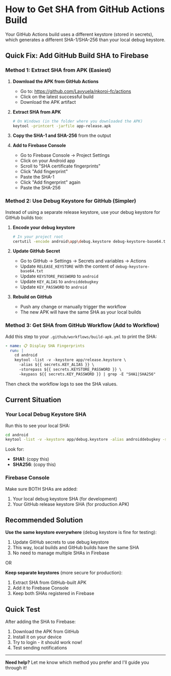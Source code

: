 # How to Get SHA from GitHub Actions Build

Your GitHub Actions build uses a different keystore (stored in secrets), which generates a different SHA-1/SHA-256 than your local debug keystore.

## Quick Fix: Add GitHub Build SHA to Firebase

### Method 1: Extract SHA from APK (Easiest)

1. **Download the APK from GitHub Actions**
   - Go to: https://github.com/Lavyuela/nkoroi-fc/actions
   - Click on the latest successful build
   - Download the APK artifact

2. **Extract SHA from APK**
   ```bash
   # On Windows (in the folder where you downloaded the APK)
   keytool -printcert -jarfile app-release.apk
   ```

3. **Copy the SHA-1 and SHA-256** from the output

4. **Add to Firebase Console**
   - Go to Firebase Console → Project Settings
   - Click on your Android app
   - Scroll to "SHA certificate fingerprints"
   - Click "Add fingerprint"
   - Paste the SHA-1
   - Click "Add fingerprint" again
   - Paste the SHA-256

### Method 2: Use Debug Keystore for GitHub (Simpler)

Instead of using a separate release keystore, use your debug keystore for GitHub builds too:

1. **Encode your debug keystore**
   ```bash
   # In your project root
   certutil -encode android\app\debug.keystore debug-keystore-base64.txt
   ```

2. **Update GitHub Secret**
   - Go to GitHub → Settings → Secrets and variables → Actions
   - Update `RELEASE_KEYSTORE` with the content of `debug-keystore-base64.txt`
   - Update `KEYSTORE_PASSWORD` to `android`
   - Update `KEY_ALIAS` to `androiddebugkey`
   - Update `KEY_PASSWORD` to `android`

3. **Rebuild on GitHub**
   - Push any change or manually trigger the workflow
   - The new APK will have the same SHA as your local builds

### Method 3: Get SHA from GitHub Workflow (Add to Workflow)

Add this step to your `.github/workflows/build-apk.yml` to print the SHA:

```yaml
- name: 📋 Display SHA Fingerprints
  run: |
    cd android
    keytool -list -v -keystore app/release.keystore \
      -alias ${{ secrets.KEY_ALIAS }} \
      -storepass ${{ secrets.KEYSTORE_PASSWORD }} \
      -keypass ${{ secrets.KEY_PASSWORD }} | grep -E "SHA1|SHA256"
```

Then check the workflow logs to see the SHA values.

## Current Situation

### Your Local Debug Keystore SHA
Run this to see your local SHA:
```bash
cd android
keytool -list -v -keystore app/debug.keystore -alias androiddebugkey -storepass android -keypass android
```

Look for:
- **SHA1**: (copy this)
- **SHA256**: (copy this)

### Firebase Console
Make sure BOTH SHAs are added:
1. Your local debug keystore SHA (for development)
2. Your GitHub release keystore SHA (for production APK)

## Recommended Solution

**Use the same keystore everywhere** (debug keystore is fine for testing):

1. Update GitHub secrets to use debug keystore
2. This way, local builds and GitHub builds have the same SHA
3. No need to manage multiple SHAs in Firebase

OR

**Keep separate keystores** (more secure for production):

1. Extract SHA from GitHub-built APK
2. Add it to Firebase Console
3. Keep both SHAs registered in Firebase

## Quick Test

After adding the SHA to Firebase:
1. Download the APK from GitHub
2. Install it on your device
3. Try to login - it should work now!
4. Test sending notifications

---

**Need help?** Let me know which method you prefer and I'll guide you through it!
